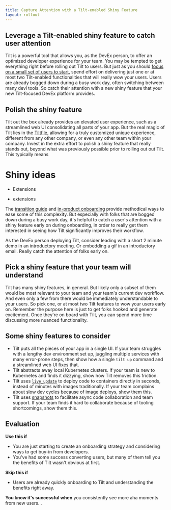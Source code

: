 ```yaml
---
title: Capture Attention with a Tilt-enabled Shiny Feature
layout: rollout
---
```


## Leverage a Tilt-enabled shiny feature to catch user attention

Tilt is a powerful tool that allows you, as the DevEx person, to offer an optimized developer experience for your team. You may be tempted to get everything right before rolling out Tilt to users. But just as you should [focus on a small set of users to start](../rollout/focus), spend effort on delivering just one or at most two Tilt-enabled functionalities that will really wow your users. Users are already bogged down during a busy work day, often switching between many devl tools. So catch their attention with a new shiny feature that your new Tilt-focused DevEx platform provides.

## Polish the shiny feature 

Tilt out the box already provides an elevated user experience, such as a streamlined web UI consolidating all parts of your app. But the real magic of Tilt lies in the [Tiltfile](..tiltfile_concepts), allowing for a truly customized unique experience, different from any other company, or even any other team within your company. Invest in the extra effort to polish a shiny feature that really stands out, beyond what was previously possible prior to rolling out out Tilt. This typically means 

# Shiny ideas

- Extensions


- extensions


The [transition guide](../rollout/introduce-tilt) and [in-product onboarding](../rollout/in-product-onboarding) provide methodical ways to ease some of this complexity. But especially with folks that are bogged down during a busy work day, it's helpful to catch a user's attention with a shiny feature early on during onboarding, in order to really get them interested in seeing how Tilt significantly improves their workflow.

As the DevEx person deploying Tilt, consider leading with a short 2 minute demo in an introductory meeting. Or embedding a gif in an introductory email. Really catch the attention of folks early on.

## Pick a shiny feature that your team will understand

Tilt has many shiny features, in general. But likely only a subset of them would be most relevant to your team and your team's current dev workflow. And even only a few from there would be immediately understandable to your users. So pick one, or at most two Tilt features to wow your users early on. Remember the purpose here is just to get folks hooked and generate excitement. Once they're on board with Tilt, you can spend more time discussing more nuanced functionality.

## Some shiny features to consider

- Tilt puts all the pieces of your app in a single UI. If your team struggles with a lengthy dev environment set up, juggling multiple services with many error-prone steps, then show how a single `tilt up` command and a streamlined web UI fixes that.
- Tilt abstracts away local Kubernetes clusters. If your team is new to Kubernetes and finds it dizzying, show how Tilt removes this friction.
- Tilt uses [`live_update`](../live_update_tutorial) to deploy code to containers directly in seconds, instead of minutes with images traditionally. If your team complains about slow dev cycles because of image deploys, show them this.
- Tilt uses [snapshots](../snapshots) to facilitate async code collaboration and team support. If your team finds it hard to collaborate because of tooling shortcomings, show them this.

## Evaluation

**Use this if**

- You are just starting to create an onboarding strategy and considering ways to get buy-in from developers.
- You've had some success converting users, but many of them tell you the benefits of Tilt wasn't obvious at first.

**Skip this if**

- Users are already quickly onboarding to Tilt and understanding the benefits right away.

**You know it's successful when** you consistently see more aha moments from new users.
.
